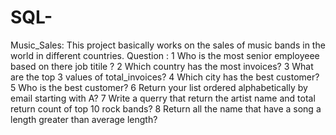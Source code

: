 # SQL-
Music_Sales: This project basically works on the sales of music bands in the world in different countries. 
Question : 
1 Who is the most senior employeee based on there job titile ?
2 Which country has the most invoices?
3 What are the top 3 values of total_invoices?
4 Which city has the best customer?
5 Who is the best customer?
6 Return your list ordered alphabetically by email starting with A?
7  Write a querry that return the artist name and total return count of top 10 rock bands?
8  Return all the name that have a song a length greater than average length?
